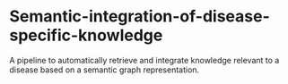 # Semantic-integration-of-disease-specific-knowledge
A pipeline to automatically retrieve and integrate knowledge relevant to a disease based on a semantic graph representation.
